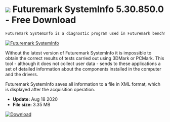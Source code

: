 # ![](https://cdn.softexe.net/static/icon/win.gif) Futuremark SystemInfo 5.30.850.0 - Free Download

```sh
Futuremark SystemInfo is a diagnostic program used in Futuremark benchmarks (3DMark or PCMark) to identify user equipment that intends to test the performance of your computer.
```
[![Futuremark SystemInfo](https://gallery.dpcdn.pl/imgc/Tools/82120/g_-_420x350_1.5_-_x41577ac8-7834-4f71-9861-581af6e6f161.jpg)](https://softexe.net/win/system/diagnostics-tests/futuremark-systeminfo:hpag.html)

Without the latest version of Futuremark SystemInfo it is impossible to obtain the correct results of tests carried out using 3DMark or PCMark. This tool - although it does not collect user data - sends to these applications a set of detailed information about the components installed in the computer and the drivers.
 
 Futuremark SystemInfo saves all information to a file in XML format, which is displayed after the acquisition operation.


- **Update:** Aug 18 2020
- **File size:** 3.35 MB

[![Download](https://cdn.softexe.net/static/img/download.png)](https://softexe.net/win/system/diagnostics-tests/futuremark-systeminfo:hpag.html)

